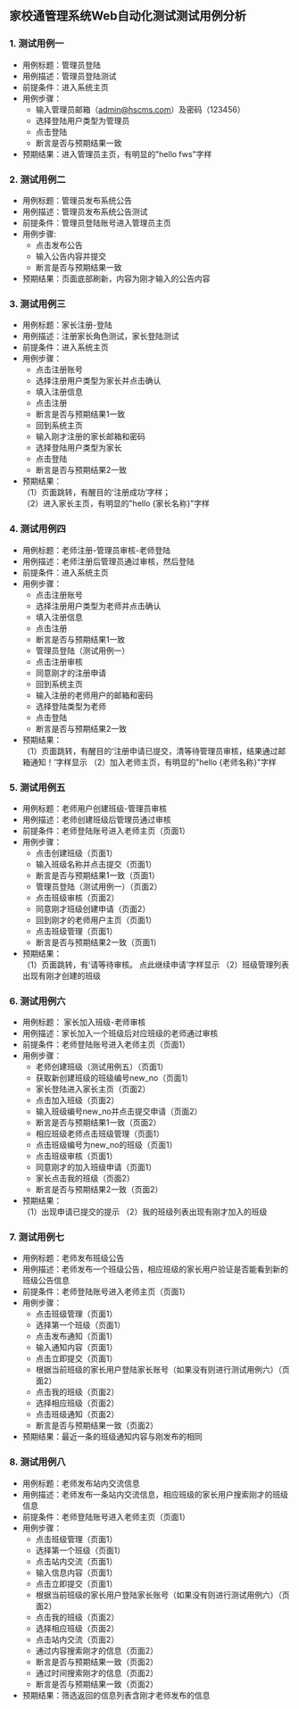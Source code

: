 ## 家校通管理系统Web自动化测试测试用例分析

### 1. 测试用例一
* 用例标题：管理员登陆
* 用例描述：管理员登陆测试
* 前提条件：进入系统主页
* 用例步骤：
  * 输入管理员邮箱（admin@hscms.com）及密码（123456）
  * 选择登陆用户类型为管理员
  * 点击登陆
  * 断言是否与预期结果一致
* 预期结果：进入管理员主页，有明显的"hello fws"字样

### 2. 测试用例二
* 用例标题：管理员发布系统公告
* 用例描述：管理员发布系统公告测试
* 前提条件：管理员登陆账号进入管理员主页
* 用例步骤:
  * 点击发布公告
  * 输入公告内容并提交
  * 断言是否与预期结果一致
* 预期结果：页面底部刷新，内容为刚才输入的公告内容

### 3. 测试用例三
* 用例标题：家长注册-登陆
* 用例描述：注册家长角色测试，家长登陆测试
* 前提条件：进入系统主页
* 用例步骤：
  * 点击注册账号
  * 选择注册用户类型为家长并点击确认
  * 填入注册信息
  * 点击注册
  * 断言是否与预期结果1一致
  * 回到系统主页
  * 输入刚才注册的家长邮箱和密码
  * 选择登陆用户类型为家长
  * 点击登陆
  * 断言是否与预期结果2一致
* 预期结果：<br>
  （1）页面跳转，有醒目的‘注册成功’字样；<br>
  （2）进入家长主页，有明显的"hello {家长名称}"字样

### 4. 测试用例四
* 用例标题：老师注册-管理员审核-老师登陆
* 用例描述：老师注册后管理员通过审核，然后登陆
* 前提条件：进入系统主页
* 用例步骤：
  * 点击注册账号
  * 选择注册用户类型为老师并点击确认
  * 填入注册信息
  * 点击注册
  * 断言是否与预期结果1一致
  * 管理员登陆（测试用例一）
  * 点击注册审核
  * 同意刚才的注册申请
  * 回到系统主页
  * 输入注册的老师用户的邮箱和密码
  * 选择登陆类型为老师
  * 点击登陆
  * 断言是否与预期结果2一致
* 预期结果：<br>
  （1）页面跳转，有醒目的‘注册申请已提交，清等待管理员审核，结果通过邮箱通知！’字样显示
  （2）加入老师主页，有明显的"hello {老师名称}"字样

### 5. 测试用例五
* 用例标题：老师用户创建班级-管理员审核
* 用例描述：老师创建班级后管理员通过审核
* 前提条件：老师登陆账号进入老师主页（页面1）
* 用例步骤：
  * 点击创建班级（页面1）
  * 输入班级名称并点击提交（页面1）
  * 断言是否与预期结果1一致（页面1）
  * 管理员登陆（测试用例一）（页面2）
  * 点击班级审核（页面2）
  * 同意刚才班级创建申请（页面2）
  * 回到刚才的老师用户主页（页面1）
  * 点击班级管理（页面1）
  * 断言是否与预期结果2一致（页面1）
* 预期结果：<br>
  （1）页面跳转，有‘请等待审核。 点此继续申请’字样显示
  （2）班级管理列表出现有刚才创建的班级

### 6. 测试用例六
* 用例标题： 家长加入班级-老师审核
* 用例描述：家长加入一个班级后对应班级的老师通过审核
* 前提条件：老师登陆账号进入老师主页（页面1）
* 用例步骤：
  * 老师创建班级（测试用例五）（页面1）
  * 获取新创建班级的班级编号new_no（页面1）
  * 家长登陆进入家长主页（页面2）
  * 点击加入班级（页面2）
  * 输入班级编号new_no并点击提交申请（页面2）
  * 断言是否与预期结果1一致（页面2）
  * 相应班级老师点击班级管理（页面1）
  * 点击班级编号为new_no的班级（页面1）
  * 点击班级审核（页面1）
  * 同意刚才的加入班级申请（页面1）
  * 家长点击我的班级（页面2）
  * 断言是否与预期结果2一致（页面2）
* 预期结果：<br>
  （1）出现申请已提交的提示
  （2）我的班级列表出现有刚才加入的班级

### 7. 测试用例七
* 用例标题：老师发布班级公告
* 用例描述：老师发布一个班级公告，相应班级的家长用户验证是否能看到新的班级公告信息
* 前提条件：老师登陆账号进入老师主页（页面1）
* 用例步骤：
  * 点击班级管理（页面1）
  * 选择第一个班级（页面1）
  * 点击发布通知（页面1）
  * 输入通知内容（页面1）
  * 点击立即提交（页面1）
  * 根据当前班级的家长用户登陆家长账号（如果没有则进行测试用例六）（页面2）
  * 点击我的班级（页面2）
  * 选择相应班级（页面2）
  * 点击班级通知（页面2）
  * 断言是否与预期结果一致（页面2）
* 预期结果：最近一条的班级通知内容与刚发布的相同

### 8. 测试用例八
* 用例标题：老师发布站内交流信息
* 用例描述：老师发布一条站内交流信息，相应班级的家长用户搜索刚才的班级信息
* 前提条件：老师登陆账号进入老师主页（页面1）
* 用例步骤：
  * 点击班级管理（页面1）
  * 选择第一个班级（页面1）
  * 点击站内交流（页面1）
  * 输入信息内容（页面1）
  * 点击立即提交（页面1）
  * 根据当前班级的家长用户登陆家长账号（如果没有则进行测试用例六）（页面2）
  * 点击我的班级（页面2）
  * 选择相应班级（页面2）
  * 点击站内交流（页面2）
  * 通过内容搜索刚才的信息（页面2）
  * 断言是否与预期结果一致（页面2）
  * 通过时间搜索刚才的信息（页面2）
  * 断言是否与预期结果一致（页面2）
* 预期结果：筛选返回的信息列表含刚才老师发布的信息